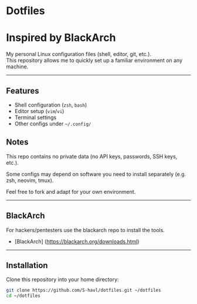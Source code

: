 # Dotfiles
# Inspired by BlackArch
My personal Linux configuration files (shell, editor, git, etc.).  
This repository allows me to quickly set up a familiar environment on any machine.

---

##  Features
- Shell configuration (`zsh`, `bash`)
- Editor setup (`vim`/`vi`)
- Terminal settings
- Other configs under `~/.config/`

## Notes

This repo contains no private data (no API keys, passwords, SSH keys, etc.).

Some configs may depend on software you need to install separately (e.g. zsh, neovim, tmux).

Feel free to fork and adapt for your own environment.

---

## BlackArch
For hackers/pentesters use the blackarch repo to install the tools.
- [BlackArch] (https://blackarch.org/downloads.html)

---

##  Installation

Clone this repository into your home directory:

```bash
git clone https://github.com/S-havl/dotfiles.git ~/dotfiles
cd ~/dotfiles


